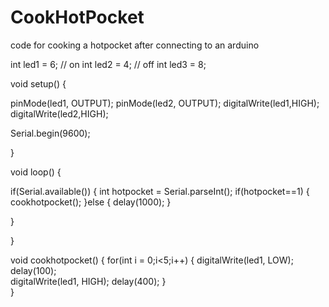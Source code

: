 CookHotPocket
=============

code for cooking a hotpocket after connecting to an arduino


int led1 = 6; // on
int led2 = 4; // off
int led3 = 8;    

void setup() {                
 
  pinMode(led1, OUTPUT); 
pinMode(led2, OUTPUT);
digitalWrite(led1,HIGH);
digitalWrite(led2,HIGH);

Serial.begin(9600);

}

void loop() {




if(Serial.available())
{
  int hotpocket = Serial.parseInt();
  if(hotpocket==1)
  {
  cookhotpocket();
  }else
  {
    delay(1000);
  }

}  

                
  
}



void cookhotpocket()
{
 for(int i = 0;i<5;i++)
{
  digitalWrite(led1, LOW); 
  delay(100);             
  digitalWrite(led1, HIGH); 
  delay(400);
}  
}
